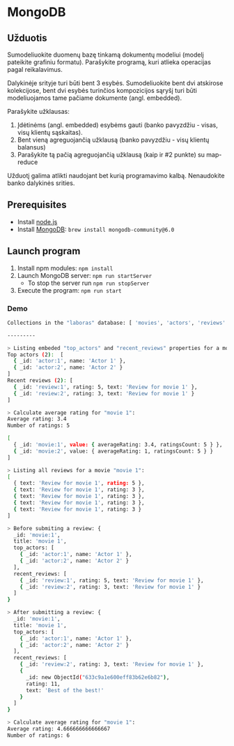 # MongoDB

## Užduotis

Sumodeliuokite duomenų bazę tinkamą dokumentų modeliui (modelį pateikite grafiniu formatu). Parašykite programą, kuri atlieka operacijas pagal reikalavimus.

Dalykinėje srityje turi būti bent 3 esybės. Sumodeliuokite bent dvi atskirose kolekcijose, bent dvi esybės turinčios kompozicijos sąryšį turi būti modeliuojamos tame pačiame dokumente (angl. embedded).

Parašykite užklausas:

1) Įdėtinėms (angl. embedded) esybėms gauti (banko pavyzdžiu - visas, visų klientų sąskaitas).
2) Bent vieną agreguojančią užklausą (banko pavyzdžiu - visų klientų balansus)
3) Parašykite tą pačią agreguojančią užklausą (kaip ir #2 punkte) su map-reduce

Užduotį galima atlikti naudojant bet kurią programavimo kalbą. Nenaudokite banko dalykinės srities.

## Prerequisites

- Install [node.js](https://nodejs.org/en/)
- Install [MongoDB](https://www.mongodb.com/docs/manual/tutorial/install-mongodb-on-os-x/): `brew install mongodb-community@6.0`

## Launch program

1. Install npm modules: `npm install`
2. Launch MongoDB server: `npm run startServer`
   - To stop the server run `npm run stopServer`
3. Execute the program: `npm run start`

### Demo

```bash
Collections in the "laboras" database: [ 'movies', 'actors', 'reviews' ]

---------

> Listing embeded "top_actors" and "recent_reviews" properties for a movie "movie 1":
Top actors (2):  [
  { _id: 'actor:1', name: 'Actor 1' },
  { _id: 'actor:2', name: 'Actor 2' }
]
Recent reviews (2): [
  { _id: 'review:1', rating: 5, text: 'Review for movie 1' },
  { _id: 'review:2', rating: 3, text: 'Review for movie 1' }
]

> Calculate average rating for "movie 1":
Average rating: 3.4
Number of ratings: 5

[
  { _id: 'movie:1', value: { averageRating: 3.4, ratingsCount: 5 } },
  { _id: 'movie:2', value: { averageRating: 1, ratingsCount: 5 } }
]

> Listing all reviews for a movie "movie 1":
[
  { text: 'Review for movie 1', rating: 5 },
  { text: 'Review for movie 1', rating: 3 },
  { text: 'Review for movie 1', rating: 3 },
  { text: 'Review for movie 1', rating: 3 },
  { text: 'Review for movie 1', rating: 3 }
]

> Before submiting a review: {
  _id: 'movie:1',
  title: 'movie 1',
  top_actors: [
    { _id: 'actor:1', name: 'Actor 1' },
    { _id: 'actor:2', name: 'Actor 2' }
  ],
  recent_reviews: [
    { _id: 'review:1', rating: 5, text: 'Review for movie 1' },
    { _id: 'review:2', rating: 3, text: 'Review for movie 1' }
  ]
}

> After submitting a review: {
  _id: 'movie:1',
  title: 'movie 1',
  top_actors: [
    { _id: 'actor:1', name: 'Actor 1' },
    { _id: 'actor:2', name: 'Actor 2' }
  ],
  recent_reviews: [
    { _id: 'review:2', rating: 3, text: 'Review for movie 1' },
    {
      _id: new ObjectId("633c9a1e600eff83b62e6b82"),
      rating: 11,
      text: 'Best of the best!'
    }
  ]
}

> Calculate average rating for "movie 1":
Average rating: 4.666666666666667
Number of ratings: 6
```
